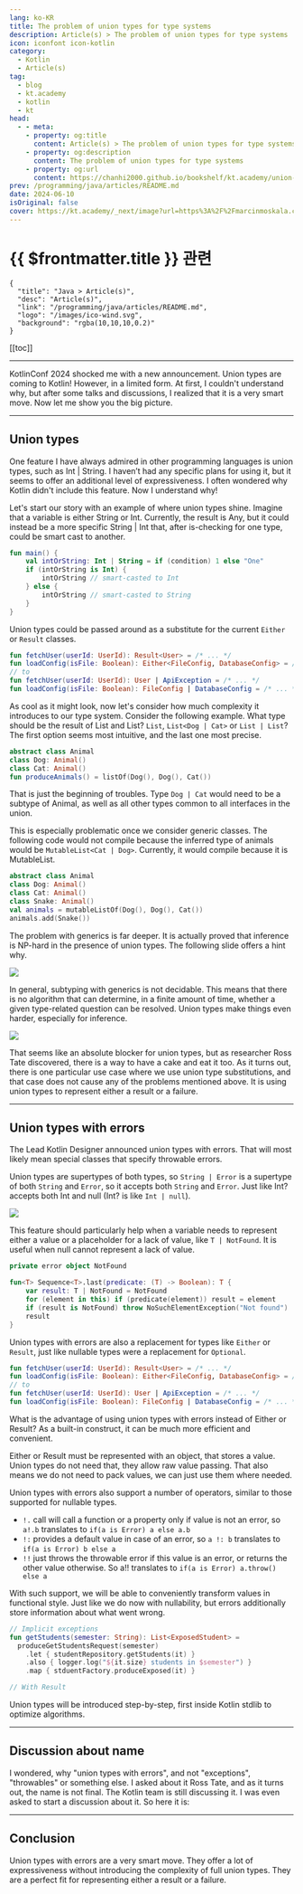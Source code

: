```yaml
---
lang: ko-KR
title: The problem of union types for type systems
description: Article(s) > The problem of union types for type systems
icon: iconfont icon-kotlin
category: 
  - Kotlin
  - Article(s)
tag: 
  - blog
  - kt.academy
  - kotlin
  - kt
head:
  - - meta:
    - property: og:title
      content: Article(s) > The problem of union types for type systems
    - property: og:description
      content: The problem of union types for type systems
    - property: og:url
      content: https://chanhi2000.github.io/bookshelf/kt.academy/union-types-into.html
prev: /programming/java/articles/README.md
date: 2024-06-10
isOriginal: false
cover: https://kt.academy/_next/image?url=https%3A%2F%2Fmarcinmoskala.com%2Fkt-academy-articles%2Fimages%2Funion-types-intro-cover.jpg&w=576&q=75
---
```


# {{ $frontmatter.title }} 관련

```component VPCard
{
  "title": "Java > Article(s)",
  "desc": "Article(s)",
  "link": "/programming/java/articles/README.md",
  "logo": "/images/ico-wind.svg",
  "background": "rgba(10,10,10,0.2)"
}
```

[[toc]]

---

<SiteInfo
  name="The problem of union types for type systems"
  desc="Why union types are not such a good idea for static type systems."
  url="https://kt.academy/article/union-types-into"
  logo="https://kt.academy/logo.png"
  preview="https://kt.academy/_next/image?url=https%3A%2F%2Fmarcinmoskala.com%2Fkt-academy-articles%2Fimages%2Funion-types-intro-cover.jpg&w=576&q=75"/>

KotlinConf 2024 shocked me with a new announcement. Union types are coming to Kotlin! However, in a limited form. At first, I couldn't understand why, but after some talks and discussions, I realized that it is a very smart move. Now let me show you the big picture.

---

## Union types

One feature I have always admired in other programming languages is union types, such as Int | String. I haven’t had any specific plans for using it, but it seems to offer an additional level of expressiveness. I often wondered why Kotlin didn't include this feature. Now I understand why!

Let's start our story with an example of where union types shine. Imagine that a variable is either String or Int. Currently, the result is Any, but it could instead be a more specific String | Int that, after is-checking for one type, could be smart cast to another.

```kotlin
fun main() {
    val intOrString: Int | String = if (condition) 1 else "One"
    if (intOrString is Int) {
        intOrString // smart-casted to Int
    } else {
        intOrString // smart-casted to String
    }
}
```

Union types could be passed around as a substitute for the current `Either` or `Result` classes.

```kotlin
fun fetchUser(userId: UserId): Result<User> = /* ... */
fun loadConfig(isFile: Boolean): Either<FileConfig, DatabaseConfig> = /* ... */
// to
fun fetchUser(userId: UserId): User | ApiException = /* ... */
fun loadConfig(isFile: Boolean): FileConfig | DatabaseConfig = /* ... */ 
```

As cool as it might look, now let's consider how much complexity it introduces to our type system. Consider the following example. What type should be the result of List and List? `List`, `List<Dog | Cat>` or `List | List`? The first option seems most intuitive, and the last one most precise.

```kotlin
abstract class Animal
class Dog: Animal()
class Cat: Animal()
fun produceAnimals() = listOf(Dog(), Dog(), Cat())
```

That is just the beginning of troubles. Type `Dog | Cat` would need to be a subtype of Animal, as well as all other types common to all interfaces in the union.

This is especially problematic once we consider generic classes. The following code would not compile because the inferred type of animals would be `MutableList<Cat | Dog>`. Currently, it would compile because it is MutableList.

```kotlin
abstract class Animal
class Dog: Animal()
class Cat: Animal()
class Snake: Animal()
val animals = mutableListOf(Dog(), Dog(), Cat())
animals.add(Snake())
```

The problem with generics is far deeper. It is actually proved that inference is NP-hard in the presence of union types. The following slide offers a hint why.

![](https://kt.academy/_next/image?url=https%3A%2F%2Fmarcinmoskala.com%2Fkt-academy-articles%2Fimages%2Funion-types-intro-NP-hard.png&w=576&q=75)

In general, subtyping with generics is not decidable. This means that there is no algorithm that can determine, in a finite amount of time, whether a given type-related question can be resolved. Union types make things even harder, especially for inference.

![](https://kt.academy/_next/image?url=https%3A%2F%2Fmarcinmoskala.com%2Fkt-academy-articles%2Fimages%2Funion-types-intro-undecidable.png&w=576&q=75)

That seems like an absolute blocker for union types, but as researcher Ross Tate discovered, there is a way to have a cake and eat it too. As it turns out, there is one particular use case where we use union type substitutions, and that case does not cause any of the problems mentioned above. It is using union types to represent either a result or a failure.

---

## Union types with errors

The Lead Kotlin Designer announced union types with errors. That will most likely mean special classes that specify throwable errors.

Union types are supertypes of both types, so `String | Error` is a supertype of both `String` and `Error`, so it accepts both `String` and `Error`. Just like Int? accepts both Int and null (Int? is like `Int | null`).


![](https://kt.academy/_next/image?url=https%3A%2F%2Fmarcinmoskala.com%2Fkt-academy-articles%2Fimages%2Funion-types-error-type.png&w=576&q=75) <!-- TODO: mermaid로 작성 -->

This feature should particularly help when a variable needs to represent either a value or a placeholder for a lack of value, like `T | NotFound`. It is useful when null cannot represent a lack of value.

```kotlin
private error object NotFound

fun<T> Sequence<T>.last(predicate: (T) -> Boolean): T {
    var result: T | NotFound = NotFound
    for (element in this) if (predicate(element)) result = element
    if (result is NotFound) throw NoSuchElementException("Not found")
    result
}
```

Union types with errors are also a replacement for types like `Either` or `Result`, just like nullable types were a replacement for `Optional`.


```kotlin
fun fetchUser(userId: UserId): Result<User> = /* ... */
fun loadConfig(isFile: Boolean): Either<FileConfig, DatabaseConfig> = /* ... */
// to
fun fetchUser(userId: UserId): User | ApiException = /* ... */
fun loadConfig(isFile: Boolean): FileConfig | DatabaseConfig = /* ... */ 
```

What is the advantage of using union types with errors instead of Either or Result? As a built-in construct, it can be much more efficient and convenient.

Either or Result must be represented with an object, that stores a value. Union types do not need that, they allow raw value passing. That also means we do not need to pack values, we can just use them where needed.

Union types with errors also support a number of operators, similar to those supported for nullable types.

- `!.` call will call a function or a property only if value is not an error, so `a!.b` translates to `if(a is Error) a else a.b`
- `!:` provides a default value in case of an error, so `a !: b` translates to `if(a is Error) b else a`
- `!!` just throws the throwable error if this value is an error, or returns the other value otherwise. So a!! translates to `if(a is Error) a.throw() else a`

With such support, we will be able to conveniently transform values in functional style. Just like we do now with nullability, but errors additionally store information about what went wrong.

```kotlin
// Implicit exceptions
fun getStudents(semester: String): List<ExposedStudent> =
  produceGetStudentsRequest(semester)
    .let { studentRepository.getStudents(it) }
    .also { logger.log("${it.size} students in $semester") }
    .map { stduentFactory.produceExposed(it) }

// With Result
```

Union types will be introduced step-by-step, first inside Kotlin stdlib to optimize algorithms.

---

## Discussion about name

I wondered, why "union types with errors", and not "exceptions", "throwables" or something else. I asked about it Ross Tate, and as it turns out, the name is not final. The Kotlin team is still discussing it. I was even asked to start a discussion about it. So here it is:

---

## Conclusion

Union types with errors are a very smart move. They offer a lot of expressiveness without introducing the complexity of full union types. They are a perfect fit for representing either a result or a failure.
